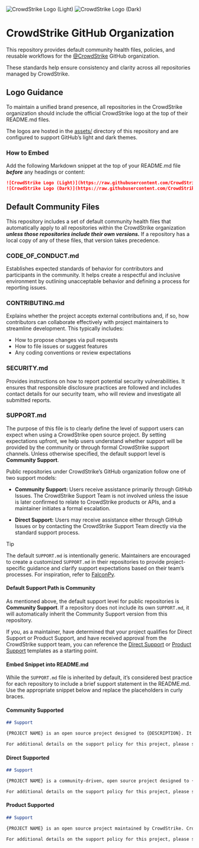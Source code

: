 ![CrowdStrike Logo (Light)](https://raw.githubusercontent.com/CrowdStrike/.github/blob/main/assets/cs-logo-light-mode.png#gh-light-mode-only)
![CrowdStrike Logo (Dark)](https://raw.githubusercontent.com/CrowdStrike/.github/blob/main/assets/cs-logo-red-dark-mode.png#gh-dark-mode-only)

# CrowdStrike GitHub Organization

This repository provides default community health files, policies, and reusable workflows for the [@CrowdStrike](https://github.com/crowdstrike/) GitHub organization.

These standards help ensure consistency and clarity across all repositories managed by CrowdStrike.

## Logo Guidance

To maintain a unified brand presence, all repositories in the CrowdStrike organization should include the official CrowdStrike logo at the top of their README.md files.

The logos are hosted in the [assets/](/assets/) directory of this repository and are configured to support GitHub’s light and dark themes.

### How to Embed

Add the following Markdown snippet at the top of your README.md file ***before*** any headings or content:

```markdown
![CrowdStrike Logo (Light)](https://raw.githubusercontent.com/CrowdStrike/.github/blob/main/assets/cs-logo-light-mode.png#gh-light-mode-only)
![CrowdStrike Logo (Dark)](https://raw.githubusercontent.com/CrowdStrike/.github/blob/main/assets/cs-logo-red-dark-mode.png#gh-dark-mode-only)
```

## Default Community Files

This repository includes a set of default community health files that automatically apply to all repositories within the CrowdStrike organization ***unless those repositories include their own versions.*** If a repository has a local copy of any of these files, that version takes precedence.

### CODE_OF_CONDUCT.md

Establishes expected standards of behavior for contributors and participants in the community. It helps create a respectful and inclusive environment by outlining unacceptable behavior and defining a process for reporting issues.

### CONTRIBUTING.md

Explains whether the project accepts external contributions and, if so, how contributors can collaborate effectively with project maintainers to streamline development. This typically includes:

- How to propose changes via pull requests
- How to file issues or suggest features
- Any coding conventions or review expectations

### SECURITY.md

Provides instructions on how to report potential security vulnerabilities. It ensures that responsible disclosure practices are followed and includes contact details for our security team, who will review and investigate all submitted reports.

### SUPPORT.md

The purpose of this file is to clearly define the level of support users can expect when using a CrowdStrike open source project. By setting expectations upfront, we help users understand whether support will be provided by the community or through formal CrowdStrike support channels. Unless otherwise specified, the default support level is **Community Support**.

Public repositories under CrowdStrike’s GitHub organization follow one of two support models:

- **Community Support:** Users receive assistance primarily through GitHub Issues. The CrowdStrike Support Team is not involved unless the issue is later confirmed to relate to CrowdStrike products or APIs, and a maintainer initiates a formal escalation.

- **Direct Support:** Users may receive assistance either through GitHub Issues or by contacting the CrowdStrike Support Team directly via the standard support process.

> [!TIP]
> The default `SUPPORT.md` is intentionally generic. Maintainers are encouraged to create a customized `SUPPORT.md` in their repositories to provide project-specific guidance and clarify support expectations based on their team’s processes. For inspiration, refer to [FalconPy](https://github.com/CrowdStrike/falconpy/blob/main/SUPPORT.md).

#### Default Support Path is Community

As mentioned above, the default support level for public repositories is **Community Support**. If a repository does not include its own `SUPPORT.md`, it will automatically inherit the Community Support version from this repository.

If you, as a maintainer, have determined that your project qualifies for Direct Support or Product Support, and have received approval from the CrowdStrike support team, you can reference the [Direct Support](docs/SUPPORT-direct.md) or [Product Support](docs/SUPPORT-product.md) templates as a starting point.

#### Embed Snippet into README.md

While the `SUPPORT.md` file is inherited by default, it’s considered best practice for each repository to include a brief support statement in the README.md. Use the appropriate snippet below and replace the placeholders in curly braces.

#### Community Supported

```markdown
## Support

{PROJECT NAME} is an open source project designed to {DESCRIPTION}. It is not a formal CrowdStrike product and as such, it carries no formal support, expressed or implied.

For additional details on the support policy for this project, please see [SUPPORT.md]({PROJECT URL}/SUPPORT.md).
```

#### Direct Supported

```markdown
## Support

{PROJECT NAME} is a community-driven, open source project designed to {DESCRIPTION}. While not a formal CrowdStrike product, {PROJECT NAME} is maintained by CrowdStrike and supported in partnership with the open source developer community.

For additional details on the support policy for this project, please see [SUPPORT.md]({PROJECT URL}/SUPPORT.md).
```

#### Product Supported

```markdown
## Support

{PROJECT NAME} is an open source project maintained by CrowdStrike. CrowdStrike will support use of {PROJECT NAME} in connection with the use of CrowdStrike’s products pursuant to applicable terms in the license for such product.

For additional details on the support policy for this project, please see [SUPPORT.md]({PROJECT URL}/SUPPORT.md).
```
